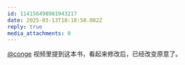 ```yaml
---
id: 114156498981943217
date: 2025-03-13T18:18:58.082Z
reply: true
media_attachments: 0
---
```


[@conge](https://c.im/@conge) 视频里提到这本书，看起来修改后，已经改变原意了。

